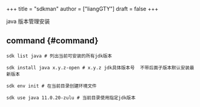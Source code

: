+++
title = "sdkman"
author = ["liangGTY"]
draft = false
+++

java 版本管理安装


## command {#command}

```shell
sdk list java # 列出当前可安装的所有jdk版本
```

```shell
sdk install java x.y.z-open # x.y.z jdk具体版本号  不带后面子版本默认安装最新版本
```

```shell
sdk env init # 在当前目录创建环境文件
```

```shell
sdk use java 11.0.20-zulu # 当前目录使用指定jdk版本
```
